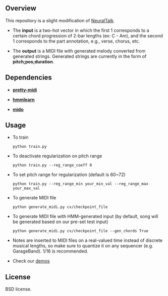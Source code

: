 ## Overview
This repository is a slight modification of [NeuralTalk](https://github.com/karpathy/neuraltalk).

- The **input** is a two-hot vector in which the first 1 corresponds to a certain chord progression of 2-bar lengths (ex: C - Am), and the second 1 corresponds to the part annotation, e.g., verse, chorus, etc.

- The **output** is a MIDI file with generated melody converted from generated strings. Generated strings are currently in the form of **pitch;pos;duration**.


## Dependencies
- **[pretty-midi](https://github.com/craffel/pretty-midi)**

- **[hmmlearn](https://github.com/hmmlearn/hmmlearn)**

- **[mido](http://mido.readthedocs.io/en/latest/installing.html)** 

## Usage
- To train

  `python train.py`

- To deactivate regularization on pitch range

  `python train.py --reg_range_coeff 0`

- To set pitch range for regularization (default is 60~72)

  `python train.py --reg_range_min your_min_val --reg_range_max your_max_val`

- To generate MIDI file

  `python generate_midi.py cv/checkpoint_file`

- To generate MIDI file with HMM-generated input (by default, song will be generated based on our pre-set test input)

  `python generate_midi.py cv/checkpoint_file --gen_chords True`


- Notes are inserted to MIDI files on a real-valued time instead of discrete musical lengths, so make sure to quantize it on any sequencer (e.g. GarageBand). 1/16 is recommended. 

- Check our [demos](https://drive.google.com/open?id=0B7FM2yuGVreASmw3b2YxM2xtdUk)


## License
BSD license.
